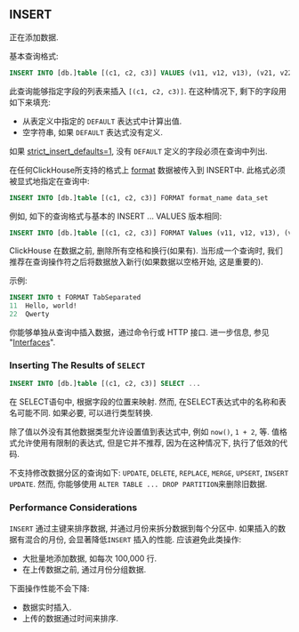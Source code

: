 <a name="queries-insert"></a>

## INSERT

正在添加数据.

基本查询格式:

```sql
INSERT INTO [db.]table [(c1, c2, c3)] VALUES (v11, v12, v13), (v21, v22, v23), ...
```

此查询能够指定字段的列表来插入 `[(c1, c2, c3)]`. 在这种情况下, 剩下的字段用如下来填充:

- 从表定义中指定的 `DEFAULT` 表达式中计算出值.
- 空字符串, 如果 `DEFAULT` 表达式没有定义.

如果 [strict_insert_defaults=1](../operations/settings/settings.md#settings-strict_insert_defaults), 没有 `DEFAULT` 定义的字段必须在查询中列出.

在任何ClickHouse所支持的格式上 [format](../interfaces/formats.md#formats) 数据被传入到 INSERT中. 此格式必须被显式地指定在查询中:

```sql
INSERT INTO [db.]table [(c1, c2, c3)] FORMAT format_name data_set
```

例如, 如下的查询格式与基本的 INSERT ... VALUES 版本相同:

```sql
INSERT INTO [db.]table [(c1, c2, c3)] FORMAT Values (v11, v12, v13), (v21, v22, v23), ...
```

ClickHouse 在数据之前, 删除所有空格和换行(如果有). 当形成一个查询时, 我们推荐在查询操作符之后将数据放入新行(如果数据以空格开始, 这是重要的).

示例:

```sql
INSERT INTO t FORMAT TabSeparated
11  Hello, world!
22  Qwerty
```

你能够单独从查询中插入数据，通过命令行或 HTTP 接口. 进一步信息, 参见 "[Interfaces](../interfaces/index.md#interfaces)".

### Inserting The Results of `SELECT`

```sql
INSERT INTO [db.]table [(c1, c2, c3)] SELECT ...
```

在 SELECT语句中, 根据字段的位置来映射. 然而, 在SELECT表达式中的名称和表名可能不同. 如果必要, 可以进行类型转换.

除了值以外没有其他数据类型允许设置值到表达式中, 例如 `now()`, `1 + 2`, 等. 值格式允许使用有限制的表达式, 但是它并不推荐, 因为在这种情况下, 执行了低效的代码.

不支持修改数据分区的查询如下: `UPDATE`, `DELETE`, `REPLACE`, `MERGE`, `UPSERT`, `INSERT UPDATE`.
然而, 你能够使用 `ALTER TABLE ... DROP PARTITION`来删除旧数据.

### Performance Considerations

`INSERT` 通过主键来排序数据, 并通过月份来拆分数据到每个分区中. 如果插入的数据有混合的月份, 会显著降低`INSERT` 插入的性能. 应该避免此类操作:

- 大批量地添加数据, 如每次 100,000 行.
- 在上传数据之前, 通过月份分组数据.

下面操作性能不会下降:

- 数据实时插入.
- 上传的数据通过时间来排序.

